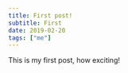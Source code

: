 ```yaml
---
title: First post!
subtitle: First
date: 2019-02-20
tags: ["me"]
---
```


This is my first post, how exciting!
